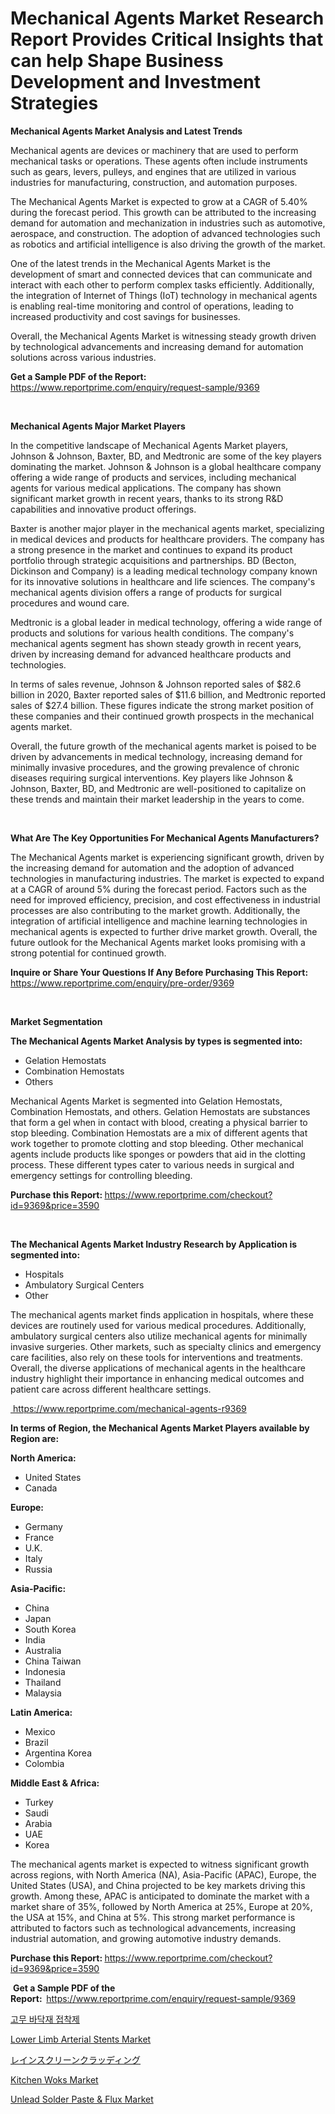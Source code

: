 <p><h1>Mechanical Agents Market Research Report Provides Critical Insights that can help Shape Business Development and Investment Strategies</h1></p><p><strong>Mechanical Agents Market Analysis and Latest Trends</strong></p>
<p><p>Mechanical agents are devices or machinery that are used to perform mechanical tasks or operations. These agents often include instruments such as gears, levers, pulleys, and engines that are utilized in various industries for manufacturing, construction, and automation purposes.</p><p>The Mechanical Agents Market is expected to grow at a CAGR of 5.40% during the forecast period. This growth can be attributed to the increasing demand for automation and mechanization in industries such as automotive, aerospace, and construction. The adoption of advanced technologies such as robotics and artificial intelligence is also driving the growth of the market.</p><p>One of the latest trends in the Mechanical Agents Market is the development of smart and connected devices that can communicate and interact with each other to perform complex tasks efficiently. Additionally, the integration of Internet of Things (IoT) technology in mechanical agents is enabling real-time monitoring and control of operations, leading to increased productivity and cost savings for businesses.</p><p>Overall, the Mechanical Agents Market is witnessing steady growth driven by technological advancements and increasing demand for automation solutions across various industries.</p></p>
<p><strong>Get a Sample PDF of the Report:&nbsp;</strong> <a href="https://www.reportprime.com/enquiry/request-sample/9369">https://www.reportprime.com/enquiry/request-sample/9369</a></p>
<p>&nbsp;</p>
<p><strong>Mechanical Agents Major Market Players</strong></p>
<p><p>In the competitive landscape of Mechanical Agents Market players, Johnson & Johnson, Baxter, BD, and Medtronic are some of the key players dominating the market. Johnson & Johnson is a global healthcare company offering a wide range of products and services, including mechanical agents for various medical applications. The company has shown significant market growth in recent years, thanks to its strong R&D capabilities and innovative product offerings.</p><p>Baxter is another major player in the mechanical agents market, specializing in medical devices and products for healthcare providers. The company has a strong presence in the market and continues to expand its product portfolio through strategic acquisitions and partnerships. BD (Becton, Dickinson and Company) is a leading medical technology company known for its innovative solutions in healthcare and life sciences. The company's mechanical agents division offers a range of products for surgical procedures and wound care.</p><p>Medtronic is a global leader in medical technology, offering a wide range of products and solutions for various health conditions. The company's mechanical agents segment has shown steady growth in recent years, driven by increasing demand for advanced healthcare products and technologies.</p><p>In terms of sales revenue, Johnson & Johnson reported sales of $82.6 billion in 2020, Baxter reported sales of $11.6 billion, and Medtronic reported sales of $27.4 billion. These figures indicate the strong market position of these companies and their continued growth prospects in the mechanical agents market.</p><p>Overall, the future growth of the mechanical agents market is poised to be driven by advancements in medical technology, increasing demand for minimally invasive procedures, and the growing prevalence of chronic diseases requiring surgical interventions. Key players like Johnson & Johnson, Baxter, BD, and Medtronic are well-positioned to capitalize on these trends and maintain their market leadership in the years to come.</p></p>
<p>&nbsp;</p>
<p><strong>What Are The Key Opportunities For Mechanical Agents Manufacturers?</strong></p>
<p><p>The Mechanical Agents market is experiencing significant growth, driven by the increasing demand for automation and the adoption of advanced technologies in manufacturing industries. The market is expected to expand at a CAGR of around 5% during the forecast period. Factors such as the need for improved efficiency, precision, and cost effectiveness in industrial processes are also contributing to the market growth. Additionally, the integration of artificial intelligence and machine learning technologies in mechanical agents is expected to further drive market growth. Overall, the future outlook for the Mechanical Agents market looks promising with a strong potential for continued growth.</p></p>
<p><strong>Inquire or Share Your Questions If Any Before Purchasing This Report:</strong> <a href="https://www.reportprime.com/enquiry/pre-order/9369">https://www.reportprime.com/enquiry/pre-order/9369</a></p>
<p>&nbsp;</p>
<p><strong>Market Segmentation</strong></p>
<p><strong>The Mechanical Agents Market Analysis by types is segmented into:</strong></p>
<p><ul><li>Gelation Hemostats</li><li>Combination Hemostats</li><li>Others</li></ul></p>
<p><p>Mechanical Agents Market is segmented into Gelation Hemostats, Combination Hemostats, and others. Gelation Hemostats are substances that form a gel when in contact with blood, creating a physical barrier to stop bleeding. Combination Hemostats are a mix of different agents that work together to promote clotting and stop bleeding. Other mechanical agents include products like sponges or powders that aid in the clotting process. These different types cater to various needs in surgical and emergency settings for controlling bleeding.</p></p>
<p><strong>Purchase this Report:&nbsp;</strong><a href="https://www.reportprime.com/checkout?id=9369&price=3590">https://www.reportprime.com/checkout?id=9369&price=3590</a></p>
<p>&nbsp;</p>
<p><strong>The Mechanical Agents Market Industry Research by Application is segmented into:</strong></p>
<p><ul><li>Hospitals</li><li>Ambulatory Surgical Centers</li><li>Other</li></ul></p>
<p><p>The mechanical agents market finds application in hospitals, where these devices are routinely used for various medical procedures. Additionally, ambulatory surgical centers also utilize mechanical agents for minimally invasive surgeries. Other markets, such as specialty clinics and emergency care facilities, also rely on these tools for interventions and treatments. Overall, the diverse applications of mechanical agents in the healthcare industry highlight their importance in enhancing medical outcomes and patient care across different healthcare settings.</p></p>
<p><a href="https://www.reportprime.com/mechanical-agents-r9369">&nbsp;https://www.reportprime.com/mechanical-agents-r9369</a></p>
<p><strong>In terms of Region, the Mechanical Agents Market Players available by Region are:</strong></p>
<p>
    <p> <strong> North America: </strong>
        <ul>
            <li>United States</li>
            <li>Canada</li>
        </ul>
        </p> 
    <p> <strong> Europe: </strong>
        <ul>
            <li>Germany</li>
            <li>France</li>
            <li>U.K.</li>
            <li>Italy</li>
            <li>Russia</li>
        </ul>
        </p> 
    <p> <strong> Asia-Pacific: </strong>
        <ul>
            <li>China</li>
            <li>Japan</li>
            <li>South Korea</li>
            <li>India</li>
            <li>Australia</li>
            <li>China Taiwan</li>
            <li>Indonesia</li>
            <li>Thailand</li>
            <li>Malaysia</li>
        </ul>
        </p> 
    <p> <strong> Latin America: </strong>
        <ul>
            <li>Mexico</li>
            <li>Brazil</li>
            <li>Argentina Korea</li>
            <li>Colombia</li>
        </ul>
        </p> 
    <p> <strong> Middle East & Africa: </strong>
        <ul>
            <li>Turkey</li>
            <li>Saudi</li>
            <li>Arabia</li>
            <li>UAE</li>
            <li>Korea</li>
        </ul>
    </p>
    </p>
<p><p>The mechanical agents market is expected to witness significant growth across regions, with North America (NA), Asia-Pacific (APAC), Europe, the United States (USA), and China projected to be key markets driving this growth. Among these, APAC is anticipated to dominate the market with a market share of 35%, followed by North America at 25%, Europe at 20%, the USA at 15%, and China at 5%. This strong market performance is attributed to factors such as technological advancements, increasing industrial automation, and growing automotive industry demands.</p></p>
<p><strong>Purchase this Report: </strong><a href="https://www.reportprime.com/checkout?id=9369&price=3590">https://www.reportprime.com/checkout?id=9369&price=3590</a></p>
<p>&nbsp;<strong>Get a Sample PDF of the Report:&nbsp;&nbsp;</strong><a href="https://www.reportprime.com/enquiry/request-sample/9369">https://www.reportprime.com/enquiry/request-sample/9369</a></p>
<p><strong></strong></p>
<p><p><a href="https://github.com/raap8632/Market-Research-Report-List-1/blob/main/482205973760.md">고무 바닥재 접착제</a></p><p><a href="https://github.com/angeliabkratze/Market-Research-Report-List-1/blob/main/lower-limb-arterial-stents-market.md">Lower Limb Arterial Stents Market</a></p><p><a href="https://github.com/vlcostes/Market-Research-Report-List-1/blob/main/168550678360.md">レインスクリーンクラッディング</a></p><p><a href="https://issuu.com/reportprime-2/docs/kitchen-woks-market-size-2030.pptx">Kitchen Woks Market</a></p><p><a href="https://www.linkedin.com/pulse/unlead-solder-paste-amp-flux-market-size-share-trends-analysis-ukatf">Unlead Solder Paste & Flux Market</a></p></p>
